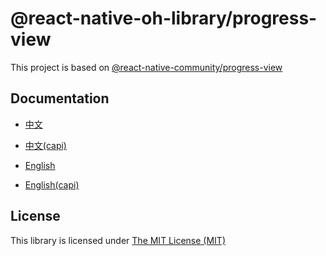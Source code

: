 # @react-native-oh-library/progress-view

This project is based on [@react-native-community/progress-view](https://github.com/react-native-progress-view/progress-view)

## Documentation

- [中文](https://gitee.com/react-native-oh-library/usage-docs/blob/master/zh-cn/react-native-community-progress-view.md)

- [中文(capi)](https://gitee.com/react-native-oh-library/usage-docs/blob/master/zh-cn/react-native-community-progress-view-capi.md)

- [English](https://gitee.com/react-native-oh-library/usage-docs/blob/master/en/react-native-community-progress-view.md)

- [English(capi)](https://gitee.com/react-native-oh-library/usage-docs/blob/master/en/react-native-community-progress-view-capi.md)

## License

This library is licensed under [The MIT License (MIT)](https://github.com/react-native-progress-view/progress-view/blob/master/LICENSE)